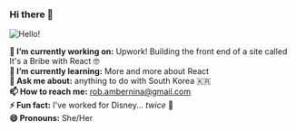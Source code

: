 ### Hi there 👋

![Hello!](https://media2.giphy.com/media/LW5vBvAb48Oe9OoEKT/source.gif)

__🔭 I’m currently working on:__ Upwork! Building the front end of a site called It's a Bribe with React 🤓
<br/>
__🌱 I’m currently learning:__ More and more about React
<br/>
__💬 Ask me about:__ anything to do with South Korea 🇰🇷 
<br/>
__📫 How to reach me:__ rob.ambernina@gmail.com
<br/>
__⚡ Fun fact:__ I've worked for Disney... _twice_ 🤯
<br/>
__😄 Pronouns:__ She/Her

<!--
**ambernina/ambernina** is a ✨ _special_ ✨ repository because its `README.md` (this file) appears on your GitHub profile.

Here are some ideas to get you started:

- 
-  ...
- 👯 I’m looking to collaborate on ...
- 🤔 I’m looking for help with ...
-  ...
-  ...
-  ...
-  ...
-->
